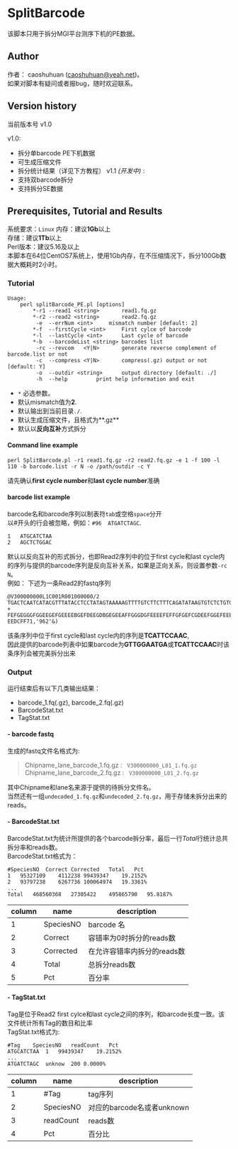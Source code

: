 # SplitBarcode
该脚本只用于拆分MGI平台测序下机的PE数据。  
## Author
作者： caoshuhuan (caoshuhuan@yeah.net)。  
如果对脚本有疑问或者报bug，随时欢迎联系。  
## Version history
当前版本号 v1.0  

v1.0:  
 - 拆分单barcode PE下机数据  
 - 可生成压缩文件  
 - 拆分统计结果（详见下方教程）
v1.1 *(开发中)* :  
 - 支持双barcode拆分
 - 支持拆分SE数据
## Prerequisites, Tutorial and Results
系统要求：`Linux` 
内存：建议**1Gb**以上  
存储：建议**1Tb**以上  
Perl版本：建议5.16及以上  
本脚本在64位CentOS7系统上，使用1Gb内存，在不压缩情况下，拆分100Gb数据大概耗时2小时。  

###  Tutorial
```
Usage:
	perl splitBarcode_PE.pl [options]
		*-r1 --read1 <string>		read1.fq.gz
		*-r2 --read2 <string>		read2.fq.gz
		 -e  --errNum <int>		mismatch number [default: 2]
		*-f  --firstCycle <int>		First cylce of barcode
		*-l  --lastCycle <int>		Last cycle of barcode
		*-b  --barcodeList <string>	barcodes list
		 -rc --revcom	<Y|N>		generate reverse complement of barcode.list or not
		 -c  --compress <Y|N>		compress(.gz) output or not [default: Y]
		 -o  --outdir <string>		output directory [default: ./]
		 -h  --help			print help information and exit
```
- `*` 必选参数。
- 默认mismatch值为**2**.
- 默认输出到当前目录`./`.
- 默认生成压缩文件，且格式为**.gz**
- 默认以**反向互补**方式拆分
#### Command line example 
```
perl SplitBarcode.pl -r1 read1.fq.gz -r2 read2.fq.gz -e 1 -f 100 -l 110 -b barcode.list -r N -o /path/outdir -c Y
```
请先确认**first cycle number**和**last cycle number**准确  
 
#### barcode list example
barcode名和barcode序列以制表符`tab`或空格`space`分开  
以#开头的行会被忽略，例如：`#96	ATGATCTAGC`.  
```
1	ATGCATCTAA
2	AGCTCTGGAC
```
默认以反向互补的形式拆分，也即Read2序列中的位于first cycle和last cycle内的序列与提供的barcode序列是反向互补关系，如果是正向关系，则设置参数`-rc N`。  
例如：
下述为一条Read2的fastq序列  

```
@V300000000L1C001R001000000/2
TGACTCAATCATACGTTTATACCTCCTATAGTAAAAAGTTTTGTCTTCTTTCAGATATAAGTGTCTCTGTGATGCAGGCTGGGTTGGCATCAACTGTGAATCATTCCAAC
+
FEFGEGGGFGGEEGEFGEEEEBGEFDEEGDBGEGEEAFFGGGDGFEEEEFEFFGFGEFCGDEEFGGEFEEECGBEDEGFFDFFEFEGDGGFFE?EEDCFF71,'962'&)
``` 
该条序列中位于first cycle和last cycle内的序列是**TCATTCCAAC**,  
因此提供的barcode列表中如果barcode为**GTTGGAATGA**或**TCATTCCAAC**时该条序列会被完美拆分出来  

### Output 
运行结束后有以下几类输出结果： 
- barcode_1.fq(.gz), barcode_2.fq(.gz)
- BarcodeStat.txt
- TagStat.txt

#### - barcode fastq
生成的fastq文件名格式为:

> Chipname_lane_barcode_1.fq.gz : ` V300000000_L01_1.fq.gz`  
> Chipname_lane_barcode_2.fq.gz : ` V300000000_L01_2.fq.gz`  

其中Chipname和lane名来源于提供的待拆分文件名。  
当然还有一组`undecoded_1.fq.gz`和`undecoded_2.fq.gz`，用于存储未拆分出来的reads。  

#### - BarcodeStat.txt
BarcodeStat.txt为统计所提供的各个barcode拆分率，最后一行*Total*行统计总共拆分率和reads数。  
BarcodeStat.txt格式为：  
``` 
#SpeciesNO	Correct	Corrected	Total	Pct
1	95327109	4112238	99439347	19.2152%
2	93797238	6267736	100064974	19.3361%
...
Total	468560368	27305422	495865790	95.8187%
```
|column|name|description|
|--| -------- | --------|
|1|SpeciesNO |barcode 名 |
|2|Correct       |容错率为0时拆分的reads数 | 
|3|Corrected |在允许容错率内拆分的reads数|
|4|Total |总拆分reads数 |
|5|Pct|百分率|
#### - TagStat.txt
Tag是位于Read2 first cylce和last cycle之间的序列，和barcode长度一致。该文件统计所有Tag的数目和比率   
TagStat.txt格式为: 
```
#Tag	SpeciesNO	readCount	Pct
ATGCATCTAA	1	99439347	19.2152%
...
ATGATCTAGC	unknow	200	0.0000%
```
|column|name|description|
|--| -------- | --------|
|1|#Tag|tag序列|
|2|SpeciesNO|对应的barcode名或者unknown|
|3|readCount|reads数|
|4|Pct|百分比|